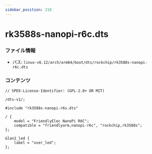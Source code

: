 ```yaml
---
sidebar_position: 218
---
```

# rk3588s-nanopi-r6c.dts

### ファイル情報

- パス: `linux-v6.12/arch/arm64/boot/dts/rockchip/rk3588s-nanopi-r6c.dts`

### コンテンツ

```dts
// SPDX-License-Identifier: (GPL-2.0+ OR MIT)

/dts-v1/;

#include "rk3588s-nanopi-r6s.dts"

/ {
	model = "FriendlyElec NanoPi R6C";
	compatible = "friendlyarm,nanopi-r6c", "rockchip,rk3588s";
};

&lan2_led {
	label = "user_led";
};

```
